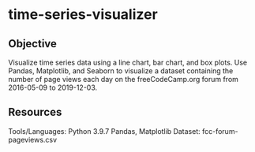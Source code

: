 # time-series-visualizer

## Objective
Visualize time series data using a line chart, bar chart, and box plots.  Use Pandas, Matplotlib, and Seaborn to visualize a dataset containing the number of page views each day on the freeCodeCamp.org forum from 2016-05-09 to 2019-12-03. 

## Resources
Tools/Languages: Python 3.9.7 Pandas, Matplotlib
Dataset: fcc-forum-pageviews.csv
